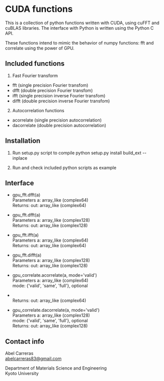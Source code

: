 CUDA functions
==============
This is a collection of python functions written with CUDA,
using cuFFT and cuBLAS libraries.
The interface with Python is written using the Python C API.

These functions intend to mimic the behavior of numpy functions: fft and correlate
using the power of GPU.

Included functions
---------------------------------------------------------

1. Fast Fourier transform
  - fft   (single precision Fourier transfom)
  - dfft  (double precision Fourier transfom)
  - ifft  (single precision inverse Fourier transfom)
  - difft (double precision inverse Fourier transfom)

2. Autocorrelation functions
  - acorrelate (single precision autocorrelation)
  - dacorrelate (double precision autocorrelation)


Installation
---------------------------------------------------------

1. Run setup.py script to compile
   python setup.py install build_ext  --inplace

2. Run and check included python scripts as example


Interface
---------------------------------------------------------

- gpu_fft.dfft(a)
<br>Parameters    a: array_like (complex64)
<br>Returns:      out: array_like (complex64)

- gpu_fft.dfft(a)
<br>Parameters    a: array_like (complex128)
<br>Returns:      out: array_like (complex128)

- gpu_fft.ifft(a)
<br>Parameters    a: array_like (complex64)
<br>Returns:      out: array_like (complex64)

- gpu_fft.difft(a)
<br>Parameters    a: array_like (complex128)
<br>Returns:      out: array_like (complex128)

- gpu_correlate.acorrelate(a, mode='valid')
<br>Parameters    a: array_like (complex64)
<br>              mode: {'valid', 'same', 'full'}, optional
- <br>Returns:      out: array_like (complex64)

- gpu_correlate.dacorrelate(a, mode='valid')
<br>Parameters    a: array_like (complex128)
                <br>mode: {'valid', 'same', 'full'}, optional
<br>Returns:      out: array_like (complex128)



Contact info
---------------------------------------------------------
Abel Carreras
<br>abelcarreras83@gmail.com

Department of Materials Science and Engineering
<br>Kyoto University
